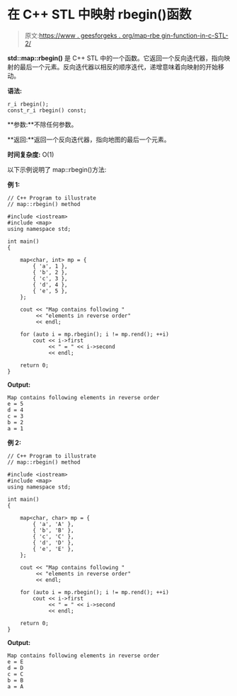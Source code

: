 # 在 C++ STL 中映射 rbegin()函数

> 原文:[https://www . geesforgeks . org/map-rbe gin-function-in-c-STL-2/](https://www.geeksforgeeks.org/map-rbegin-function-in-c-stl-2/)

**std::map::rbegin()** 是 C++ STL 中的一个函数。它返回一个反向迭代器，指向映射的最后一个元素。反向迭代器以相反的顺序迭代，递增意味着向映射的开始移动。

**语法:**

```
r_i rbegin();
const_r_i rbegin() const;
```

**参数:**不除任何参数。

**返回:**返回一个反向迭代器，指向地图的最后一个元素。

**时间复杂度:** O(1)

以下示例说明了 map::rbegin()方法:

**例 1:**

```
// C++ Program to illustrate
// map::rbegin() method

#include <iostream>
#include <map>
using namespace std;

int main()
{

    map<char, int> mp = {
        { 'a', 1 },
        { 'b', 2 },
        { 'c', 3 },
        { 'd', 4 },
        { 'e', 5 },
    };

    cout << "Map contains following "
         << "elements in reverse order"
         << endl;

    for (auto i = mp.rbegin(); i != mp.rend(); ++i)
        cout << i->first
             << " = " << i->second
             << endl;

    return 0;
}
```

**Output:**

```
Map contains following elements in reverse order
e = 5
d = 4
c = 3
b = 2
a = 1

```

**例 2:**

```
// C++ Program to illustrate
// map::rbegin() method

#include <iostream>
#include <map>
using namespace std;

int main()
{

    map<char, char> mp = {
        { 'a', 'A' },
        { 'b', 'B' },
        { 'c', 'C' },
        { 'd', 'D' },
        { 'e', 'E' },
    };

    cout << "Map contains following "
         << "elements in reverse order"
         << endl;

    for (auto i = mp.rbegin(); i != mp.rend(); ++i)
        cout << i->first
             << " = " << i->second
             << endl;

    return 0;
}
```

**Output:**

```
Map contains following elements in reverse order
e = E
d = D
c = C
b = B
a = A

```